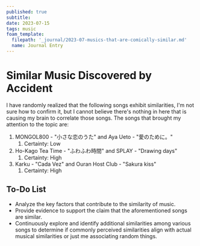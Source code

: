 ```yaml
---
published: true
subtitle:
date: 2023-07-15
tags: music
foam_template:
  filepath: '_journal/2023-07-musics-that-are-comically-similar.md'
  name: Journal Entry
---
```



# Similar Music Discovered by Accident

I have randomly realized that the following songs exhibit similarities, I'm not sure how to confirm it, but I cannot believe there's nothing in here that is causing my brain to correlate those songs. The songs that brought my attention to the topic are:

1. MONGOL800 - "小さな恋のうた" and Aya Ueto - "愛のために。"
   1. Certainty: Low
2. Ho-Kago Tea Time - "ふわふわ時間" and SPLAY - "Drawing days"
   1. Certainty: High
3. Karku - "Cada Vez" and Ouran Host Club - "Sakura kiss"
   1. Certainty: High

## To-Do List

- Analyze the key factors that contribute to the similarity of music.
- Provide evidence to support the claim that the aforementioned songs are similar.
- Continuously explore and identify additional similarities among various songs to determine if commonly perceived similarities align with actual musical similarities or just me associating random things.
